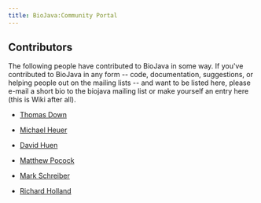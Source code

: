 ```yaml
---
title: BioJava:Community Portal
---
```


Contributors
------------

The following people have contributed to BioJava in some way. If you've
contributed to BioJava in any form -- code, documentation, suggestions,
or helping people out on the mailing lists -- and want to be listed
here, please e-mail a short bio to the biojava mailing list or make
yourself an entry here (this is Wiki after all).

-   [Thomas Down](User:Thomas "wikilink")

<!-- -->

-   [Michael Heuer](User:Heuermh "wikilink")

<!-- -->

-   [David Huen](User:David "wikilink")

<!-- -->

-   [Matthew Pocock](User:Matthew "wikilink")

<!-- -->

-   [Mark Schreiber](User:Mark "wikilink")

<!-- -->

-   [Richard Holland](User:Rholland "wikilink")

